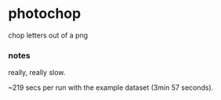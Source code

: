 # photochop
chop letters out of a png

### notes
really, really slow. 

~219 secs per run with the example dataset (3min 57 seconds).